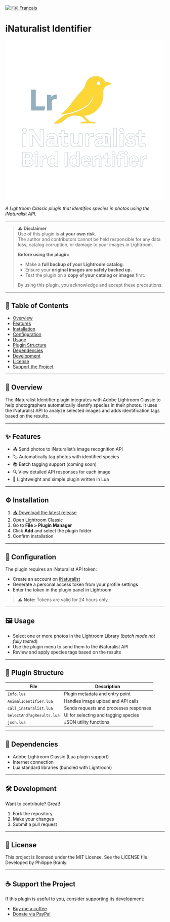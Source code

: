 [![🇫🇷 Français](https://img.shields.io/badge/langue-français-blue)](README.fr.md)

# iNaturalist Identifier

![iNaturalist Identifier screenshot](logo.png)

*A Lightroom Classic plugin that identifies species in photos using the iNaturalist API.*

---

> ⚠️ **Disclaimer**  
> Use of this plugin is **at your own risk**.  
> The author and contributors cannot be held responsible for any data loss, catalog corruption, or damage to your images in Lightroom.  
> 
> **Before using the plugin:**
> - Make a **full backup of your Lightroom catalog**.  
> - Ensure your **original images are safely backed up**.  
> - Test the plugin on a **copy of your catalog or images** first.  
> 
> By using this plugin, you acknowledge and accept these precautions.  

---

## 📌 Table of Contents

- [Overview](#-overview)
- [Features](#-features)
- [Installation](#-installation)
- [Configuration](#-configuration)
- [Usage](#-usage)
- [Plugin Structure](#-plugin-structure)
- [Dependencies](#-dependencies)
- [Development](#-development)
- [License](#-license)
- [Support the Project](#-support-the-project)

---

## 🐾 Overview

The iNaturalist Identifier plugin integrates with Adobe Lightroom Classic to help photographers automatically identify species in their photos. It uses the iNaturalist API to analyze selected images and adds identification tags based on the results.

---

## ✨ Features

- 📤 Send photos to iNaturalist’s image recognition API
- 🏷️ Automatically tag photos with identified species
- 📚 Batch tagging support (coming soon)
- 🔍 View detailed API responses for each image
- 🧩 Lightweight and simple plugin written in Lua

---

## ⚙️ Installation

1. [📥 Download the latest release](https://github.com/pbranly/Inaturalist-Identifier-Lightroom/releases/latest)
2. Open Lightroom Classic
3. Go to **File > Plugin Manager**
4. Click **Add** and select the plugin folder
5. Confirm installation

---

## 🔐 Configuration

The plugin requires an iNaturalist API token:

- Create an account on [iNaturalist](https://www.inaturalist.org)
- Generate a personal access token from your profile settings
- Enter the token in the plugin panel in Lightroom

> ⚠️ **Note:** Tokens are valid for 24 hours only.

---

## 🖼️ Usage

- Select one or more photos in the Lightroom Library (*batch mode not fully tested*)
- Use the plugin menu to send them to the iNaturalist API
- Review and apply species tags based on the results

---

## 📁 Plugin Structure

| File | Description |
|------|-------------|
| `Info.lua` | Plugin metadata and entry point |
| `AnimalIdentifier.lua` | Handles image upload and API calls |
| `call_inaturalist.lua` | Sends requests and processes responses |
| `SelectAndTagResults.lua` | UI for selecting and tagging species |
| `json.lua` | JSON utility functions |

---

## 🧩 Dependencies

- Adobe Lightroom Classic (Lua plugin support)
- Internet connection
- Lua standard libraries (bundled with Lightroom)

---

## 🛠️ Development

Want to contribute? Great!

1. Fork the repository
2. Make your changes
3. Submit a pull request

---

## 📄 License

This project is licensed under the MIT License. See the LICENSE file.  
Developed by Philippe Branly.

---

## ☕ Support the Project

If this plugin is useful to you, consider supporting its development:

- [Buy me a coffee](https://www.buymeacoffee.com/philippebro)
- [Donate via PayPal](https://www.paypal.me/philippebranly)
